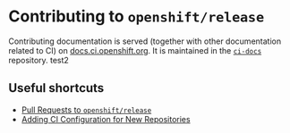 # Contributing to `openshift/release`

Contributing documentation is served (together
with other documentation related to CI) on [docs.ci.openshift.org][docs].
It is maintained in the [`ci-docs`][ci-docs] repository.
test2
## Useful shortcuts

- [Pull Requests to `openshift/release`][contrib]
- [Adding CI Configuration for New Repositories][onboard]

[contrib]: https://docs.ci.openshift.org/docs/how-tos/contributing-openshift-release/
[onboard]: https://docs.ci.openshift.org/docs/how-tos/onboarding-a-new-component/
[ci-docs]: https://github.com/openshift/ci-docs
[docs]: https://docs.ci.openshift.org/
